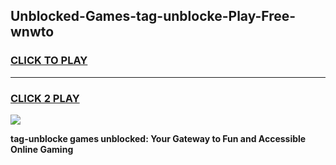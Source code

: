 
## Unblocked-Games-tag-unblocke-Play-Free-wnwto
<h3>
<a href="https://premium76.site?title=tag-unblocke&ref=18A1">CLICK TO PLAY</a></h3>
<hr>

<h3>
<a href="https://premium76.site?title=tag-unblocke&ref=18A1">CLICK 2 PLAY</a>
  
</h3>

<a href="https://premium76.site?title=tag-unblocke&ref=18A1"><img src="https://clearcache.store/games.png"></a>


**tag-unblocke games unblocked: Your Gateway to Fun and Accessible Online Gaming**
